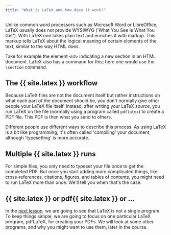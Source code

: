 ```yaml
---
title: "What is LaTeX and how does it work?"
---
```


Unlike common word processors such as Microsoft Word or LibreOffice, LaTeX
usually does not provide WYSIWYG ('What You See Is What You Get'). With LaTeX
one takes plain text and enriches it with markup. This markup tells LaTeX
about the logical meaning of certain elements of the text, similar to the way
HTML does.

Take for example the element  `<h2>`  indicating a new section in an HTML document.
LaTeX also has a command for this; here one would use the `\section` command.

## The {{ site.latex }} workflow

Because LaTeX files are not the document itself but rather instructions
on what each part of the document should be, you don't normally give other
people your LaTeX file itself. Instead, after writing your LaTeX _source_, you
run LaTeX on the file (normally using a program called `pdflatex`) to
create a PDF file. This PDF is then what you send to others.

Different people use different ways to describe this process. As using LaTeX
is a bit like programming, it's often called 'compiling' your document, although
'typesetting' is more accurate.

## Multiple {{ site.latex }} runs

For simple files, you only need to typeset your file once to get the completed
PDF. But once you start adding more complicated things, like cross-references,
citations, figures, and tables of contents, you might need to run LaTeX more
than once. We'll tell you when that's the case.

## {{ site.latex }} or pdf{{ site.latex }} or ...

In the [next lesson](lesson-02), we are going to see that LaTeX is not a
single program. To keep things simple, we are going to focus on one particular
LaTeX program, pdfLaTeX, for creating your PDFs. We will look at some other
programs, and why you might want to use them, later in the course.
